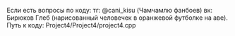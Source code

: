 Если есть вопросы по коду: тг: @cani_kisu (Чамчамлю фанбоев) вк: Бирюков Глеб (нарисованный человечек в оранжевой футболке на аве). Путь к коду: Project4/Project4/project4.cpp
